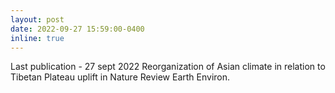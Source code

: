 ```yaml
---
layout: post
date: 2022-09-27 15:59:00-0400
inline: true
---
```


Last publication - 27 sept 2022
Reorganization of Asian climate in relation to Tibetan Plateau uplift in Nature Review Earth Environ. 
